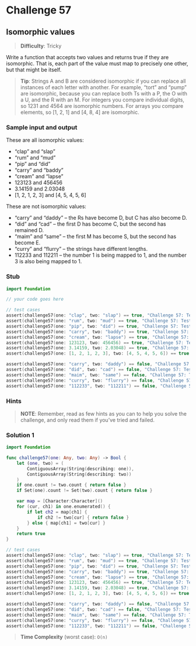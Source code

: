 # Challenge 57

## Isomorphic values

> **Difficulty**: Tricky

Write a function that accepts two values and returns true if they are isomorphic. That is, each part of the value must map to precisely one other, but that might be itself.

> **Tip**: Strings A and B are considered isomorphic if you can replace all instances of each letter with another. For example, “tort” and “pump” are isomorphic, because you can replace both Ts with a P, the O with a U, and the R with an M. For integers you compare individual digits, so 1231 and 4564 are isomorphic numbers. For arrays you compare elements, so [1, 2, 1] and [4, 8, 4] are isomorphic.

### Sample input and output

These are all isomorphic values:

- “clap” and “slap”
- “rum” and “mud”
- “pip” and “did”
- “carry” and “baddy”
- “cream” and “lapse”
- 123123 and 456456
- 3.14159 and 2.03048
- [1, 2, 1, 2, 3] and [4, 5, 4, 5, 6]

These are not isomorphic values:

- “carry” and “daddy” – the Rs have become D, but C has also become D.
- “did” and “cad” – the first D has become C, but the second has remained D.
- “maim” and “same” – the first M has become S, but the second has become E.
- “curry” and “flurry” – the strings have different lengths.
- 112233 and 112211 – the number 1 is being mapped to 1, and the number 3 is also being mapped to 1.

### Stub

``` swift
import Foundation

// your code goes here

// test cases
assert(challenge57(one: "clap", two: "slap") == true, "Challenge 57: Test #1 - failed")
assert(challenge57(one: "rum", two: "mud") == true, "Challenge 57: Test #2 - failed")
assert(challenge57(one: "pip", two: "did") == true, "Challenge 57: Test #3 - failed")
assert(challenge57(one: "carry", two: "baddy") == true, "Challenge 57: Test #4 - failed")
assert(challenge57(one: "cream", two: "lapse") == true, "Challenge 57: Test #5 - failed")
assert(challenge57(one: 123123, two: 456456) == true, "Challenge 57: Test #6 - failed")
assert(challenge57(one: 3.14159, two: 2.03048) == true, "Challenge 57: Test #7 - failed")
assert(challenge57(one: [1, 2, 1, 2, 3], two: [4, 5, 4, 5, 6]) == true, "Challenge 57: Test #8 - failed")

assert(challenge57(one: "carry", two: "daddy") == false, "Challenge 57: Test #9 - failed")
assert(challenge57(one: "did", two: "cad") == false, "Challenge 57: Test #10 - failed")
assert(challenge57(one: "maim", two: "same") == false, "Challenge 57: Test #11 - failed")
assert(challenge57(one: "curry", two: "flurry") == false, "Challenge 57: Test #12 - failed")
assert(challenge57(one: "112233", two: "112211") == false, "Challenge 57: Test #13 - failed")
```

### Hints

> **NOTE**: Remember, read as few hints as you can to help you solve the challenge, and only read them if you’ve tried and failed.

### Solution 1

``` swift
import Foundation

func challenge57(one: Any, two: Any) -> Bool {
    let (one, two) = (
        ContiguousArray(String(describing: one)),
        ContiguousArray(String(describing: two))
    )
    if one.count != two.count { return false }
    if Set(one).count != Set(two).count { return false }

    var map = [Character:Character]()
    for (cur, ch1) in one.enumerated() {
        if let ch2 = map[ch1] {
            if ch2 != two[cur] { return false }
        } else { map[ch1] = two[cur] }
    }
    return true
}

// test cases
assert(challenge57(one: "clap", two: "slap") == true, "Challenge 57: Test #1 - failed")
assert(challenge57(one: "rum", two: "mud") == true, "Challenge 57: Test #2 - failed")
assert(challenge57(one: "pip", two: "did") == true, "Challenge 57: Test #3 - failed")
assert(challenge57(one: "carry", two: "baddy") == true, "Challenge 57: Test #4 - failed")
assert(challenge57(one: "cream", two: "lapse") == true, "Challenge 57: Test #5 - failed")
assert(challenge57(one: 123123, two: 456456) == true, "Challenge 57: Test #6 - failed")
assert(challenge57(one: 3.14159, two: 2.03048) == true, "Challenge 57: Test #7 - failed")
assert(challenge57(one: [1, 2, 1, 2, 3], two: [4, 5, 4, 5, 6]) == true, "Challenge 57: Test #8 - failed")

assert(challenge57(one: "carry", two: "daddy") == false, "Challenge 57: Test #9 - failed")
assert(challenge57(one: "did", two: "cad") == false, "Challenge 57: Test #10 - failed")
assert(challenge57(one: "maim", two: "same") == false, "Challenge 57: Test #11 - failed")
assert(challenge57(one: "curry", two: "flurry") == false, "Challenge 57: Test #12 - failed")
assert(challenge57(one: "112233", two: "112211") == false, "Challenge 57: Test #13 - failed")
```

> **Time Complexity** (worst case): `O(n)`
